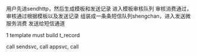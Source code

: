 用户先进sendhttp，然后生成模板和发送记录  进入模板审核队列 审核消费通过，审核通过根据模板以及发送记录 组装成一条条短信队列shengchan，进入发送微服务消费 发送给短信通道


1 template must build 
t_record

call sendsvc,
call appsvc,
call 